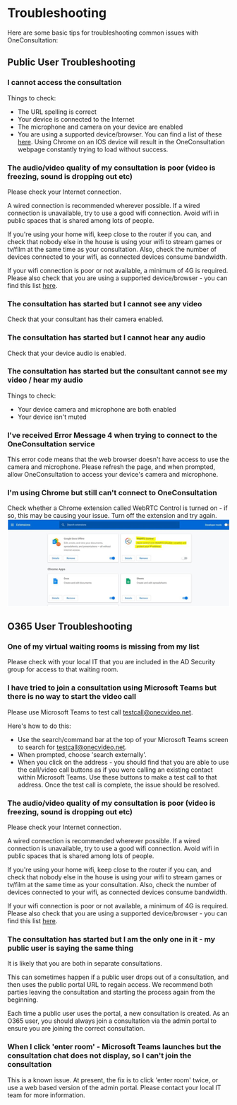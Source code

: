 # Troubleshooting

Here are some basic tips for troubleshooting common issues with OneConsultation: 

## Public User Troubleshooting

### I cannot access the consultation

Things to check: 
 * The URL spelling is correct
 * Your device is connected to the Internet
 * The microphone and camera on your device are enabled 
 * You are using a supported device/browser. You can find a list of these [here](browsers.md). Using Chrome on an IOS device will result in the OneConsultation webpage constantly trying to load without success. 


### The audio/video quality of my consultation is poor (video is freezing, sound is dropping out etc)

Please check your Internet connection. 

A wired connection is recommended wherever possible. If a wired connection is unavailable, try to use a good wifi connection. Avoid wifi in public spaces that is shared among lots of people. 

If you're using your home wifi, keep close to the router if you can, and check that nobody else in the house is using your  wifi to stream games or tv/film at the same time as your consultation. Also, check the number of devices connected to your wifi, as connected devices consume bandwidth. 

If your wifi connection is poor or not available, a minimum of 4G is required. 
Please also check that you are using a supported device/browser - you can find this list [here](browsers.md). 


### The consultation has started but I cannot see any video

Check that your consultant has their camera enabled. 


### The consultation has started but I cannot hear any audio

Check that your device audio is enabled. 


### The consultation has started but the consultant cannot see my video / hear my audio 

Things to check: 
* Your device camera and microphone are both enabled 
* Your device isn't muted 


### I've received Error Message 4 when trying to connect to the OneConsultation service

This error code means that the web browser doesn't have access to use the camera and microphone. Please refresh the page, and when prompted, allow OneConsultation to access your device's camera and microphone. 

### I'm using Chrome but still can't connect to OneConsultation 

Check whether a Chrome extension called WebRTC Control is turned on - if so, this may be causing your issue. Turn off the extension and try again. 
![Chrome extension](images/chrome-extension.png)


## O365 User Troubleshooting


### One of my virtual waiting rooms is missing from my list

Please check with your local IT that you are included in the AD Security group for access to that waiting room. 


### I have tried to join a consultation using Microsoft Teams but there is no way to start the video call

Please use Microsoft Teams to test call testcall@onecvideo.net. 

Here's how to do this:
* Use the search/command bar at the top of your Microsoft Teams screen to search for testcall@onecvideo.net. 
* When prompted, choose 'search externally'. 
* When you click on the address - you should find that you are able to use the call/video call buttons as if you were calling an existing contact within Microsoft Teams. Use these buttons to make a test call to that address. Once the test call is complete, the issue should be resolved. 

### The audio/video quality of my consultation is poor (video is freezing, sound is dropping out etc)

Please check your Internet connection. 

A wired connection is recommended wherever possible. If a wired connection is unavailable, try to use a good wifi connection. Avoid wifi in public spaces that is shared among lots of people. 

If you're using your home wifi, keep close to the router if you can, and check that nobody else in the house is using your  wifi to stream games or tv/film at the same time as your consultation. Also, check the number of devices connected to your wifi, as connected devices consume bandwidth. 

If your wifi connection is poor or not available, a minimum of 4G is required. 
Please also check that you are using a supported device/browser - you can find this list [here](browsers.md).

### The consultation has started but I am the only one in it - my public user is saying the same thing

It is likely that you are both in separate consultations. 

This can sometimes happen if a public user drops out of a consultation, and then uses the public portal URL to regain access. We recommend both parties leaving the consultation and starting the process again from the beginning.

Each time a public user uses the portal, a new consultation is created. As an O365 user, you should always join a consultation via the admin portal to ensure you are joining the correct consultation. 

### When I click 'enter room' - Microsoft Teams launches but the consultation chat does not display, so I can't join the consultation 

This is a known issue. At present, the fix is to click 'enter room' twice, or use a web based version of the admin portal. 
Please contact your local IT team for more information. 
